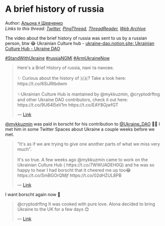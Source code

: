# A brief history of russia

Author: [Альона ꑭ Шевченко](https://twitter.com/cryptodrftng)  
*Links to this thread: [Twitter](https://twitter.com/cryptodrftng/status/1536484260546236419), [PingThread](https://pingthread.com/thread/1536484260546236419), [ThreadReader](https://threadreaderapp.com/thread/1536484260546236419.html), [Web Archive](https://web.archive.org/web/*/https://twitter.com/cryptodrftng/status/1536484260546236419)*

The video about the brief history of russia was sent to us by a russian person, btw 😂
Ukrainian Culture hub - [ukraine-dao.notion.site: Ukrainian Culture Hub - Ukraine DAO](https://ukraine-dao.notion.site/Ukrainian-Culture-Hub-Ukraine-DAO-c62f3a1ca2194dd8ad98204deafb6010)

[#StandWithUkraine](https://twitter.com/hashtag/StandWithUkraine) [#russiaNGMI](https://twitter.com/hashtag/russiaNGMI) [#ArmUkraineNow](https://twitter.com/hashtag/ArmUkraineNow)

<blockquote class="twitter-tweet">
    <p lang="en" dir="ltr">
    Here&#39;s a Brief History of russia, пані та панове.   <br />
    <br />
    ✨ Curious about the history of 🇺🇦? Take a look here: <br />
    https://t.co/6SiJRtbdwm<br />
    <br />
    ✨Ukrainian Culture Hub is mantained by @mykkuzmin, @cryptodrftng and other Ukraine DAO contributors, check it out here: https://t.co/9U64l5eV1m https://t.co/EAY8GjwfGT<br />
    </p>
    &mdash; <a href="https://twitter.com/Ukraine_DAO/status/1536463288023801856">Link</a>
</blockquote>

[@mykkuzmin](https://twitter.com/mykkuzmin) was paid in borscht for his contribution to [@Ukraine_DAO](https://twitter.com/Ukraine_DAO) 💙💛 I met him in some Twitter Spaces about Ukraine a couple weeks before we met.

<blockquote class="twitter-tweet">
    <p lang="en" dir="ltr">
    &#34;It&#39;s as if we are trying to give one another parts of what we miss very much&#34;. <br />
    <br />
    It&#39;s so true. A few weeks ago @mykkuzmin came to work on the Ukrainian Culture Hub ( https://t.co/7WWUADEH0Q) and he was so happy to hear I had borscht that it cheered me up too😂 https://t.co/SmBGOrQMjf https://t.co/02dHZUL8PB<br />
    </p>
    &mdash; <a href="https://twitter.com/cryptodrftng/status/1536364166000390146">Link</a>
</blockquote>

I want borscht again now 🥲

<blockquote class="twitter-tweet">
    <p lang="en" dir="ltr">
    @cryptodrftng It was cooked with pure love. Alona decided to bring Ukraine to the UK for a few days 😊<br />
    </p>
    &mdash; <a href="https://twitter.com/mykkuzmin/status/1536391837275103233">Link</a>
</blockquote>
